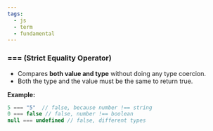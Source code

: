 ```yaml
---
tags:
  - js
  - term
  - fundamental
---
```


### **\=== (Strict Equality Operator)**
- Compares **both value and type** without doing any type coercion.
- Both the type and the value must be the same to return true.

**Example:**
```js
5 === "5"  // false, because number !== string
0 === false // false, number !== boolean
null === undefined // false, different types
```
